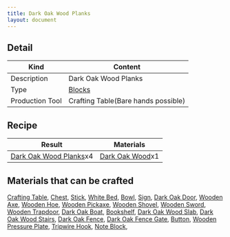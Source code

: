 ```yaml
---
title: Dark Oak Wood Planks
layout: document
---
```

## Detail

|Kind|Content|
|---|---|
|Description|Dark Oak Wood Planks|
|Type|[Blocks](Blocks)|
|Production Tool|Crafting Table(Bare hands possible)|

## Recipe

|Result|Materials|
|---|---|
|[Dark Oak Wood Planks](Dark_Oak_Wood_Planks)x4|[Dark Oak Wood](Dark_Oak_Wood)x1|

## Materials that can be crafted

[Crafting Table](Crafting_Table),
[Chest](Chest),
[Stick](Stick),
[White Bed](White_Bed),
[Bowl](Bowl),
[Sign](Sign),
[Dark Oak Door](Dark_Oak_Door),
[Wooden Axe](Wooden_Axe),
[Wooden Hoe](Wooden_Hoe),
[Wooden Pickaxe](Wooden_Pickaxe),
[Wooden Shovel](Wooden_Shovel),
[Wooden Sword](Iron_Sword),
[Wooden Trapdoor](Wooden_Trapdoor),
[Dark Oak Boat](Dark_Oak_Boat),
[Bookshelf](Bookshelf),
[Dark Oak Wood Slab](Dark_Oak_Wood_Slab),
[Dark Oak Wood Stairs](Dark_Oak_Wood_Stairs),
[Dark Oak Fence](Dark_Oak_Fence),
[Dark Oak Fence Gate](Dark_Oak_Fence_Gate),
[Button](Button),
[Wooden Pressure Plate](Wooden_Pressure_Plate),
[Tripwire Hook](Tripwire_Hook),
[Note Block](Note_Block),
